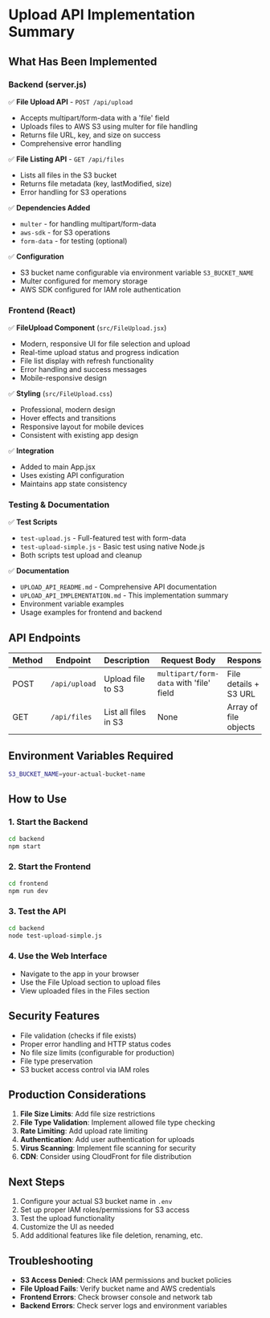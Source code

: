 # Upload API Implementation Summary

## What Has Been Implemented

### Backend (server.js)
✅ **File Upload API** - `POST /api/upload`
- Accepts multipart/form-data with a 'file' field
- Uploads files to AWS S3 using multer for file handling
- Returns file URL, key, and size on success
- Comprehensive error handling

✅ **File Listing API** - `GET /api/files`
- Lists all files in the S3 bucket
- Returns file metadata (key, lastModified, size)
- Error handling for S3 operations

✅ **Dependencies Added**
- `multer` - for handling multipart/form-data
- `aws-sdk` - for S3 operations
- `form-data` - for testing (optional)

✅ **Configuration**
- S3 bucket name configurable via environment variable `S3_BUCKET_NAME`
- Multer configured for memory storage
- AWS SDK configured for IAM role authentication

### Frontend (React)
✅ **FileUpload Component** (`src/FileUpload.jsx`)
- Modern, responsive UI for file selection and upload
- Real-time upload status and progress indication
- File list display with refresh functionality
- Error handling and success messages
- Mobile-responsive design

✅ **Styling** (`src/FileUpload.css`)
- Professional, modern design
- Hover effects and transitions
- Responsive layout for mobile devices
- Consistent with existing app design

✅ **Integration**
- Added to main App.jsx
- Uses existing API configuration
- Maintains app state consistency

### Testing & Documentation
✅ **Test Scripts**
- `test-upload.js` - Full-featured test with form-data
- `test-upload-simple.js` - Basic test using native Node.js
- Both scripts test upload and cleanup

✅ **Documentation**
- `UPLOAD_API_README.md` - Comprehensive API documentation
- `UPLOAD_API_IMPLEMENTATION.md` - This implementation summary
- Environment variable examples
- Usage examples for frontend and backend

## API Endpoints

| Method | Endpoint | Description | Request Body | Response |
|--------|----------|-------------|--------------|----------|
| POST | `/api/upload` | Upload file to S3 | `multipart/form-data` with 'file' field | File details + S3 URL |
| GET | `/api/files` | List all files in S3 | None | Array of file objects |

## Environment Variables Required

```bash
S3_BUCKET_NAME=your-actual-bucket-name
```

## How to Use

### 1. Start the Backend
```bash
cd backend
npm start
```

### 2. Start the Frontend
```bash
cd frontend
npm run dev
```

### 3. Test the API
```bash
cd backend
node test-upload-simple.js
```

### 4. Use the Web Interface
- Navigate to the app in your browser
- Use the File Upload section to upload files
- View uploaded files in the Files section

## Security Features

- File validation (checks if file exists)
- Proper error handling and HTTP status codes
- No file size limits (configurable for production)
- File type preservation
- S3 bucket access control via IAM roles

## Production Considerations

1. **File Size Limits**: Add file size restrictions
2. **File Type Validation**: Implement allowed file type checking
3. **Rate Limiting**: Add upload rate limiting
4. **Authentication**: Add user authentication for uploads
5. **Virus Scanning**: Implement file scanning for security
6. **CDN**: Consider using CloudFront for file distribution

## Next Steps

1. Configure your actual S3 bucket name in `.env`
2. Set up proper IAM roles/permissions for S3 access
3. Test the upload functionality
4. Customize the UI as needed
5. Add additional features like file deletion, renaming, etc.

## Troubleshooting

- **S3 Access Denied**: Check IAM permissions and bucket policies
- **File Upload Fails**: Verify bucket name and AWS credentials
- **Frontend Errors**: Check browser console and network tab
- **Backend Errors**: Check server logs and environment variables
